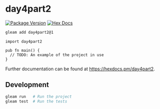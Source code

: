 # day4part2

[![Package Version](https://img.shields.io/hexpm/v/day4part2)](https://hex.pm/packages/day4part2)
[![Hex Docs](https://img.shields.io/badge/hex-docs-ffaff3)](https://hexdocs.pm/day4part2/)

```sh
gleam add day4part2@1
```
```gleam
import day4part2

pub fn main() {
  // TODO: An example of the project in use
}
```

Further documentation can be found at <https://hexdocs.pm/day4part2>.

## Development

```sh
gleam run   # Run the project
gleam test  # Run the tests
```

